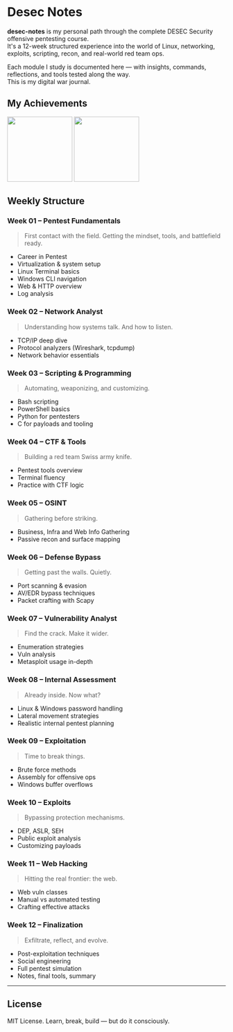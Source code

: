 # Desec Notes

**desec-notes** is my personal path through the complete DESEC Security offensive pentesting course.  
It's a 12-week structured experience into the world of Linux, networking, exploits, scripting, recon, and real-world red team ops.

Each module I study is documented here — with insights, commands, reflections, and tools tested along the way.  
This is my digital war journal.

## My Achievements

<div align="left">
  <img src="https://academy.desecsecurity.com/uploads/badges/skill_pentest_fundamentals_pro.png" width="150"/>
  <img src="https://academy.desecsecurity.com/uploads/badges/network_analyst_pro.png" width="150"/>
</div>

## Weekly Structure

### Week 01 – Pentest Fundamentals
> First contact with the field. Getting the mindset, tools, and battlefield ready.

- Career in Pentest
- Virtualization & system setup
- Linux Terminal basics
- Windows CLI navigation
- Web & HTTP overview
- Log analysis

### Week 02 – Network Analyst
> Understanding how systems talk. And how to listen.

- TCP/IP deep dive
- Protocol analyzers (Wireshark, tcpdump)
- Network behavior essentials

### Week 03 – Scripting & Programming
> Automating, weaponizing, and customizing.

- Bash scripting
- PowerShell basics
- Python for pentesters
- C for payloads and tooling

### Week 04 – CTF & Tools
> Building a red team Swiss army knife.

- Pentest tools overview
- Terminal fluency
- Practice with CTF logic

### Week 05 – OSINT
> Gathering before striking.

- Business, Infra and Web Info Gathering
- Passive recon and surface mapping

### Week 06 – Defense Bypass
> Getting past the walls. Quietly.

- Port scanning & evasion
- AV/EDR bypass techniques
- Packet crafting with Scapy

### Week 07 – Vulnerability Analyst
> Find the crack. Make it wider.

- Enumeration strategies
- Vuln analysis
- Metasploit usage in-depth

### Week 08 – Internal Assessment
> Already inside. Now what?

- Linux & Windows password handling
- Lateral movement strategies
- Realistic internal pentest planning

### Week 09 – Exploitation
> Time to break things.

- Brute force methods
- Assembly for offensive ops
- Windows buffer overflows

### Week 10 – Exploits
> Bypassing protection mechanisms.

- DEP, ASLR, SEH
- Public exploit analysis
- Customizing payloads

### Week 11 – Web Hacking
> Hitting the real frontier: the web.

- Web vuln classes
- Manual vs automated testing
- Crafting effective attacks

### Week 12 – Finalization
> Exfiltrate, reflect, and evolve.

- Post-exploitation techniques
- Social engineering
- Full pentest simulation
- Notes, final tools, summary

---

## License

MIT License. Learn, break, build — but do it consciously.
